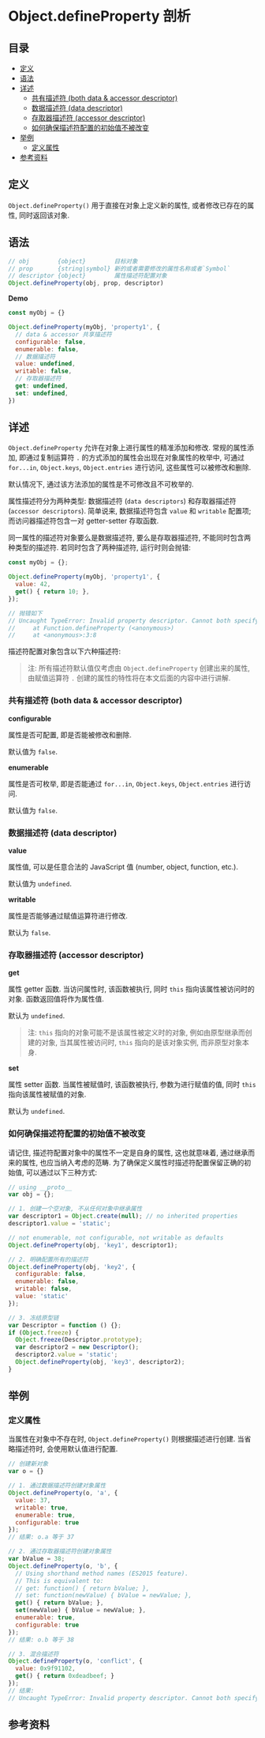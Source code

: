 <h1>Object.defineProperty 剖析</h1>

<h2>目录</h2>

- [定义](#定义)
- [语法](#语法)
- [详述](#详述)
  - [共有描述符 (both data & accessor descriptor)](#共有描述符-both-data--accessor-descriptor)
  - [数据描述符 (data descriptor)](#数据描述符-data-descriptor)
  - [存取器描述符 (accessor descriptor)](#存取器描述符-accessor-descriptor)
  - [如何确保描述符配置的初始值不被改变](#如何确保描述符配置的初始值不被改变)
- [举例](#举例)
  - [定义属性](#定义属性)
- [参考资料](#参考资料)

## 定义

`Object.defineProperty()` 用于直接在对象上定义新的属性, 或者修改已存在的属性, 同时返回该对象.

## 语法

```js
// obj        {object}        目标对象
// prop       {string|symbol} 新的或者需要修改的属性名称或者`Symbol`
// descriptor {object}        属性描述符配置对象
Object.defineProperty(obj, prop, descriptor)
```
**Demo**
```js
const myObj = {}

Object.defineProperty(myObj, 'property1', {
  // data & accessor 共享描述符
  configurable: false,
  enumerable: false,
  // 数据描述符
  value: undefined,
  writable: false,
  // 存取器描述符
  get: undefined,
  set: undefined,
})
```

## 详述

`Object.defineProperty` 允许在对象上进行属性的精准添加和修改. 常规的属性添加, 即通过复制运算符 `.` 的方式添加的属性会出现在对象属性的枚举中, 可通过 `for...in`, `Object.keys`, `Object.entries` 进行访问, 这些属性可以被修改和删除. 

默认情况下, 通过该方法添加的属性是不可修改且不可枚举的.

属性描述符分为两种类型: 数据描述符 (`data descriptors`) 和存取器描述符 (`accessor descriptors`). 简单说来, 数据描述符包含 `value` 和 `writable` 配置项; 而访问器描述符包含一对 getter-setter 存取函数. 

同一属性的描述符对象要么是数据描述符, 要么是存取器描述符, 不能同时包含两种类型的描述符. 若同时包含了两种描述符, 运行时则会抛错:

```js
const myObj = {};

Object.defineProperty(myObj, 'property1', {
  value: 42,
  get() { return 10; },    
});

// 抛错如下
// Uncaught TypeError: Invalid property descriptor. Cannot both specify accessors and a value or writable attribute, #<Object>
//     at Function.defineProperty (<anonymous>)
//     at <anonymous>:3:8
```

描述符配置对象包含以下六种描述符:

> 注: 所有描述符默认值仅考虑由 `Object.defineProperty` 创建出来的属性, 由赋值运算符 `.` 创建的属性的特性将在本文后面的内容中进行讲解.

### 共有描述符 (both data & accessor descriptor)

**configurable**

属性是否可配置, 即是否能被修改和删除. 

默认值为 `false`.

**enumerable**

属性是否可枚举, 即是否能通过 `for...in`, `Object.keys`, `Object.entries` 进行访问. 

默认值为 `false`.

### 数据描述符 (data descriptor)

**value**

属性值, 可以是任意合法的 JavaScript 值 (number, object, function, etc.). 

默认值为 `undefined`.

**writable**

属性是否能够通过赋值运算符进行修改.

默认为 `false`.

### 存取器描述符 (accessor descriptor)

**get**

属性 getter 函数. 当访问属性时, 该函数被执行, 同时 `this` 指向该属性被访问时的对象. 函数返回值将作为属性值.

默认为 `undefined`.

> 注: `this` 指向的对象可能不是该属性被定义时的对象, 例如由原型继承而创建的对象, 当其属性被访问时, `this` 指向的是该对象实例, 而非原型对象本身.

**set**

属性 setter 函数. 当属性被赋值时, 该函数被执行, 参数为进行赋值的值, 同时 `this` 指向该属性被赋值的对象.

默认为 `undefined`.

### 如何确保描述符配置的初始值不被改变

请记住, 描述符配置对象中的属性不一定是自身的属性, 这也就意味着, 通过继承而来的属性, 也应当纳入考虑的范畴. 为了确保定义属性时描述符配置保留正确的初始值, 可以通过以下三种方式:

```js
// using __proto__
var obj = {};

// 1. 创建一个空对象, 不从任何对象中继承属性
var descriptor1 = Object.create(null); // no inherited properties
descriptor1.value = 'static';

// not enumerable, not configurable, not writable as defaults
Object.defineProperty(obj, 'key1', descriptor1);

// 2. 明确配置所有的描述符
Object.defineProperty(obj, 'key2', {
  configurable: false,
  enumerable: false,
  writable: false,
  value: 'static'
});

// 3. 冻结原型链
var Descriptor = function () {};
if (Object.freeze) {
  Object.freeze(Descriptor.prototype);
  var descriptor2 = new Descriptor();
  descriptor2.value = 'static';
  Object.defineProperty(obj, 'key3', descriptor2);
}
```

## 举例

### 定义属性

当属性在对象中不存在时, `Object.defineProperty()` 则根据描述进行创建. 当省略描述符时, 会使用默认值进行配置.

```js
// 创建新对象
var o = {}

// 1. 通过数据描述符创建对象属性
Object.defineProperty(o, 'a', {
  value: 37,
  writable: true,
  enumerable: true,
  configurable: true
});
// 结果: o.a 等于 37

// 2. 通过存取器描述符创建对象属性
var bValue = 38;
Object.defineProperty(o, 'b', {
  // Using shorthand method names (ES2015 feature).
  // This is equivalent to:
  // get: function() { return bValue; },
  // set: function(newValue) { bValue = newValue; },
  get() { return bValue; },
  set(newValue) { bValue = newValue; },
  enumerable: true,
  configurable: true
});
// 结果: o.b 等于 38

// 3. 混合描述符
Object.defineProperty(o, 'conflict', {
  value: 0x9f91102,
  get() { return 0xdeadbeef; }
});
// 结果:
// Uncaught TypeError: Invalid property descriptor. Cannot both specify accessors and a value or writable attribute, #<Object>
```

## 参考资料
